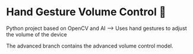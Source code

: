 # Hand Gesture Volume Control :bell:
Python project based on OpenCV and AI --> Uses hand gestures to adjust the volume of the device

The advanced branch contains the advanced volume control model.
